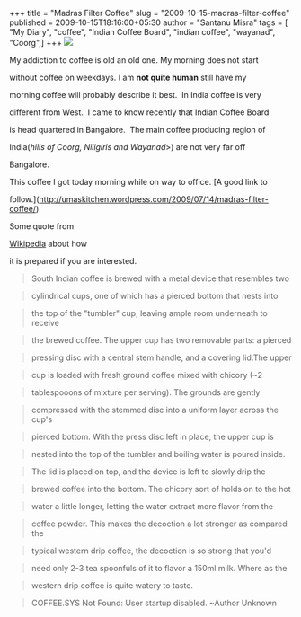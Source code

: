 +++
title = "Madras Filter Coffee"
slug = "2009-10-15-madras-filter-coffee"
published = 2009-10-15T18:16:00+05:30
author = "Santanu Misra"
tags = [ "My Diary", "coffee", "Indian Coffee Board", "indian coffee", "wayanad", "Coorg",]
+++
[![](../images/thumbnails/2009-10-15-madras-filter-coffee-coffee.jpg)](../images/2009-10-15-madras-filter-coffee-coffee.jpg)



My addiction to coffee is old an old one. My morning does not start

without coffee on weekdays. I am **not quite human** still have my

morning coffee will probably describe it best.  In India coffee is very

different from West.  I came to know recently that Indian Coffee Board

is head quartered in Bangalore.  The main coffee producing region of

India(*hills of Coorg, Niligiris and Wayanad*&gt;) are not very far off

Bangalore.



  



This coffee I got today morning while on way to office. [A good link to

follow.](http://umaskitchen.wordpress.com/2009/07/14/madras-filter-coffee/)

Some quote from

[Wikipedia](http://en.wikipedia.org/wiki/Indian_filter_coffee) about how

it is prepared if you are interested.



  



> South Indian coffee is brewed with a metal device that resembles two

> cylindrical cups, one of which has a pierced bottom that nests into

> the top of the "tumbler" cup, leaving ample room underneath to receive

> the brewed coffee. The upper cup has two removable parts: a pierced

> pressing disc with a central stem handle, and a covering lid.The upper

> cup is loaded with fresh ground coffee mixed with chicory (~2

> tablespooons of mixture per serving). The grounds are gently

> compressed with the stemmed disc into a uniform layer across the cup's

> pierced bottom. With the press disc left in place, the upper cup is

> nested into the top of the tumbler and boiling water is poured inside.

> The lid is placed on top, and the device is left to slowly drip the

> brewed coffee into the bottom. The chicory sort of holds on to the hot

> water a little longer, letting the water extract more flavor from the

> coffee powder. This makes the decoction a lot stronger as compared the

> typical western drip coffee, the decoction is so strong that you'd

> need only 2-3 tea spoonfuls of it to flavor a 150ml milk. Where as the

> western drip coffee is quite watery to taste.



> COFFEE.SYS Not Found: User startup disabled. ~Author Unknown
